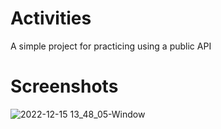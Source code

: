 # Activities
A simple project for practicing using a public API

# Screenshots
![2022-12-15 13_48_05-Window](https://user-images.githubusercontent.com/79519127/207851797-a2ae8286-b7f4-4d0d-bf88-e0a788c8b4d4.jpg)
